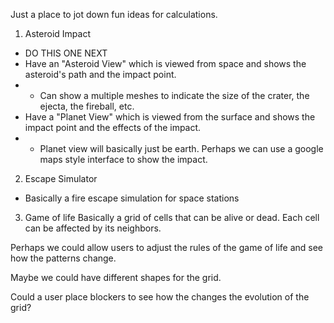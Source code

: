 Just a place to jot down fun ideas for calculations.

1. Asteroid Impact

-   DO THIS ONE NEXT
-   Have an "Asteroid View" which is viewed from space and shows the asteroid's path and the impact point.
-   -   Can show a multiple meshes to indicate the size of the crater, the ejecta, the fireball, etc.
-   Have a "Planet View" which is viewed from the surface and shows the impact point and the effects of the impact.
-   -   Planet view will basically just be earth. Perhaps we can use a google maps style interface to show the impact.

2. Escape Simulator

-   Basically a fire escape simulation for space stations

3. Game of life
   Basically a grid of cells that can be alive or dead. Each cell can be affected by its neighbors.

Perhaps we could allow users to adjust the rules of the game of life and see how the patterns change.

Maybe we could have different shapes for the grid.

Could a user place blockers to see how the changes the evolution of the grid?
